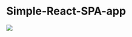 # Simple-React-SPA-app

![](https://skr.sh/i/260721/OM5RQPLD.jpg?download=1&name=%D0%A1%D0%BA%D1%80%D0%B8%D0%BD%D1%88%D0%BE%D1%82%2026-07-2021%2015:19:15.jpg)
